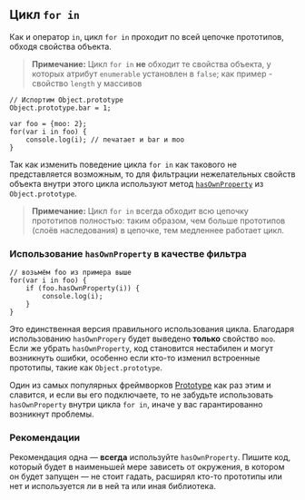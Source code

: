 ## Цикл `for in`

Как и оператор `in`, цикл `for in` проходит по всей цепочке прототипов, обходя свойства объекта.

> **Примечание:** Цикл `for in` **не** обходит те свойства объекта, у которых атрибут `enumerable` установлен в `false`; как пример - свойство `length` у массивов

    // Испортим Object.prototype
    Object.prototype.bar = 1;

    var foo = {moo: 2};
    for(var i in foo) {
        console.log(i); // печатает и bar и moo
    }

Так как изменить поведение цикла `for in` как такового не представляется возможным, то для фильтрации нежелательных свойств объекта внутри этого цикла используют метод [`hasOwnProperty`](#object.hasownproperty) из `Object.prototype`.

> **Примечание:**  Цикл `for in` всегда обходит всю цепочку прототипов полностью: таким образом, чем больше прототипов (слоёв наследования) в цепочке, тем медленнее работает цикл.

### Использование `hasOwnProperty` в качестве фильтра

    // возьмём foo из примера выше
    for(var i in foo) {
        if (foo.hasOwnProperty(i)) {
            console.log(i);
        }
    }

Это единственная версия правильного использования цикла. Благодаря использованию `hasOwnPropery` будет выведено **только** свойство `moo`. Если же убрать `hasOwnProperty`, код становится нестабилен и могут возникнуть ошибки, особенно если кто-то изменил встроенные прототипы, такие как `Object.prototype`.

Один из самых популярных фреймворков [Prototype][1] как раз этим и славится, и если вы его подключаете, то не забудьте использовать `hasOwnProperty` внутри цикла `for in`, иначе у вас гарантированно возникнут проблемы.

### Рекомендации

Рекомендация одна — **всегда** используйте `hasOwnProperty`. Пишите код, который будет в наименьшей мере зависеть от окружения, в котором он будет запущен — не стоит гадать, расширял кто-то прототипы или нет и используется ли в ней та или иная библиотека.

[1]: http://www.prototypejs.org/

